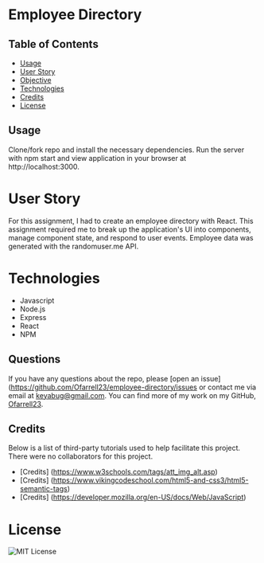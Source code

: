 # Employee Directory


## Table of Contents 

* [Usage](#usage)
* [User Story](#userstory)
* [Objective](#objective)
* [Technologies](#technologies)
* [Credits](#credits)
* [License](#license)

## Usage 
Clone/fork repo and install the necessary dependencies. Run the server with npm start and view application in your browser at http://localhost:3000.

# User Story
For this assignment, I had to create an employee directory with React. This assignment required me to break up the application's UI into components, manage component state, and respond to user events. Employee data was generated with the randomuser.me API.

# Technologies
* Javascript
* Node.js
* Express
* React
* NPM

## Questions
If you have any questions about the repo, please [open an issue](https://github.com/Ofarrell23/employee-directory/issues or contact me via email at keyabug@gmail.com. You can find more of my work on my GitHub, [Ofarrell23](https://github.com/Ofarrell23/).
    
## Credits
Below is a list of third-party tutorials used to help facilitate this project. There were no collaborators for this project.

* [Credits] (https://www.w3schools.com/tags/att_img_alt.asp)
* [Credits] (https://www.vikingcodeschool.com/html5-and-css3/html5-semantic-tags)
* [Credits] (https://developer.mozilla.org/en-US/docs/Web/JavaScript)

# License
![MIT License](https://img.shields.io/badge/license-MIT-green)
